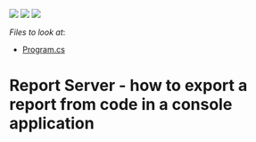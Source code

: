 <!-- default badges list -->
![](https://img.shields.io/endpoint?url=https://codecentral.devexpress.com/api/v1/VersionRange/128597043/14.1.7%2B)
[![](https://img.shields.io/badge/Open_in_DevExpress_Support_Center-FF7200?style=flat-square&logo=DevExpress&logoColor=white)](https://supportcenter.devexpress.com/ticket/details/T155725)
[![](https://img.shields.io/badge/📖_How_to_use_DevExpress_Examples-e9f6fc?style=flat-square)](https://docs.devexpress.com/GeneralInformation/403183)
<!-- default badges end -->
<!-- default file list -->
*Files to look at*:

* [Program.cs](./CS/T155725/Program.cs)
<!-- default file list end -->
# Report Server - how to export a report from code in a console application

<br/>


